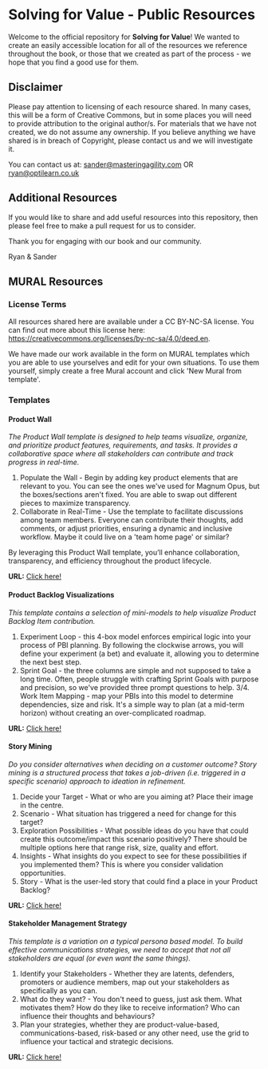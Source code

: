# Solving for Value - Public Resources

Welcome to the official repository for **Solving for Value**! We wanted to create an easily accessible location for all of the resources we reference throughout the book, or those that we created as part of the process - we hope that you find a good use for them.

## Disclaimer
Please pay attention to licensing of each resource shared. In many cases, this will be a form of Creative Commons, but in some places you will need to provide attribution to the original author/s. For materials that we have not created, we do not assume any ownership. If you believe anything we have shared is in breach of Copyright, please contact us and we will investigate it.

You can contact us at:
sander@masteringagility.com OR ryan@optilearn.co.uk

## Additional Resources
If you would like to share and add useful resources into this repository, then please feel free to make a pull request for us to consider.

Thank you for engaging with our book and our community.

Ryan & Sander

## MURAL Resources

### License Terms

All resources shared here are available under a CC BY-NC-SA license. You can find out more about this license here: https://creativecommons.org/licenses/by-nc-sa/4.0/deed.en.

We have made our work available in the form on MURAL templates which you are able to use yourselves and edit for your own situations. To use them yourself, simply create a free Mural account and click 'New Mural from template'.

### Templates

#### Product Wall

_The Product Wall template is designed to help teams visualize, organize, and prioritize product features, requirements, and tasks. It provides a collaborative space where all stakeholders can contribute and track progress in real-time._

1. Populate the Wall - Begin by adding key product elements that are relevant to you. You can see the ones we've used for Magnum Opus, but the boxes/sections aren't fixed. You are able to swap out different pieces to maximize transparency.
2. Collaborate in Real-Time - Use the template to facilitate discussions among team members. Everyone can contribute their thoughts, add comments, or adjust priorities, ensuring a dynamic and inclusive workflow. Maybe it could live on a 'team home page' or similar?

By leveraging this Product Wall template, you’ll enhance collaboration, transparency, and efficiency throughout the product lifecycle.

**URL:** [Click here!](https://app.mural.co/template/0ba9a02a-69e1-427b-8e67-6c2ec5304365/921a8e60-1f09-42b0-aeab-835c37036da4)

#### Product Backlog Visualizations

_This template contains a selection of mini-models to help visualize Product Backlog Item contribution._

1. Experiment Loop - this 4-box model enforces empirical logic into your process of PBI planning. By following the clockwise arrows, you will define your experiment (a bet) and evaluate it, allowing you to determine the next best step.
2. Sprint Goal - the three columns are simple and not supposed to take a long time. Often, people struggle with crafting Sprint Goals with purpose and precision, so we've provided three prompt questions to help.
3/4. Work Item Mapping - map your PBIs into this model to determine dependencies, size and risk. It's a simple way to plan (at a mid-term horizon) without creating an over-complicated roadmap.

**URL:** [Click here!](https://app.mural.co/template/a6ef026b-32bf-4fd7-9240-a9633c0c365e/a388c785-52bd-43b1-9681-76d6d516b786)

#### Story Mining

_Do you consider alternatives when deciding on a customer outcome? Story mining is a structured process that takes a job-driven (i.e. triggered in a specific scenario) approach to ideation in refinement._

1. Decide your Target - What or who are you aiming at? Place their image in the centre.
2. Scenario - What situation has triggered a need for change for this target?
3. Exploration Possibilities - What possible ideas do you have that could create this outcome/impact this scenario positively? There should be multiple options here that range risk, size, quality and effort.
4. Insights - What insights do you expect to see for these possibilities if you implemented them? This is where you consider validation opportunities.
5. Story - What is the user-led story that could find a place in your Product Backlog?

**URL:** [Click here!](https://app.mural.co/template/32e94293-2ffe-47a5-854a-3fbe045f4a4f/a7152739-8c94-4d5c-ab1a-2014924afcef)

#### Stakeholder Management Strategy

_This template is a variation on a typical persona based model. To build effective communications strategies, we need to accept that not all stakeholders are equal (or even want the same things)._

1. Identify your Stakeholders - Whether they are latents, defenders, promoters or audience members, map out your stakeholders as specifically as you can.
2. What do they want? - You don't need to guess, just ask them. What motivates them? How do they like to receive information? Who can influence their thoughts and behaviours?
3. Plan your strategies, whether they are product-value-based, communications-based, risk-based or any other need, use the grid to influence your tactical and strategic decisions.

**URL:** [Click here!](https://app.mural.co/template/8cc7f2ca-faef-4ba6-a140-3943787c1fe0/f823c97f-cc61-452f-b05d-7fab7de8191c)
